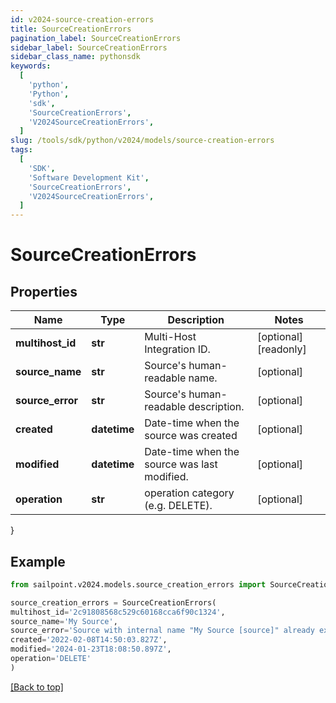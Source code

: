 ```yaml
---
id: v2024-source-creation-errors
title: SourceCreationErrors
pagination_label: SourceCreationErrors
sidebar_label: SourceCreationErrors
sidebar_class_name: pythonsdk
keywords:
  [
    'python',
    'Python',
    'sdk',
    'SourceCreationErrors',
    'V2024SourceCreationErrors',
  ]
slug: /tools/sdk/python/v2024/models/source-creation-errors
tags:
  [
    'SDK',
    'Software Development Kit',
    'SourceCreationErrors',
    'V2024SourceCreationErrors',
  ]
---
```


# SourceCreationErrors

## Properties

| Name | Type | Description | Notes |
| --- | --- | --- | --- |
| **multihost_id** | **str** | Multi-Host Integration ID. | [optional] [readonly] |
| **source_name** | **str** | Source's human-readable name. | [optional] |
| **source_error** | **str** | Source's human-readable description. | [optional] |
| **created** | **datetime** | Date-time when the source was created | [optional] |
| **modified** | **datetime** | Date-time when the source was last modified. | [optional] |
| **operation** | **str** | operation category (e.g. DELETE). | [optional] |

}

## Example

```python
from sailpoint.v2024.models.source_creation_errors import SourceCreationErrors

source_creation_errors = SourceCreationErrors(
multihost_id='2c91808568c529c60168cca6f90c1324',
source_name='My Source',
source_error='Source with internal name "My Source [source]" already exists.',
created='2022-02-08T14:50:03.827Z',
modified='2024-01-23T18:08:50.897Z',
operation='DELETE'
)

```

[[Back to top]](#)
